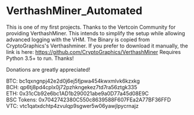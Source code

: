 # VerthashMiner_Automated
This is one of my first projects. Thanks to the Vertcoin Community for providing VerthashMiner. This intends to simplify the setup while allowing advanced logging with the VHM.
The Binary is copied from CryptoGraphics's Verthashminer. If you prefer to download it manually, the link is here: https://github.com/CryptoGraphics/VerthashMiner
Requires Python 3.5+ to run. Thanks!

Donations are greatly appreciated! 

BTC: bc1qxngnpj42e2d0j6ej5fjpwa454kwxmlvk6kzxkg <br>
BCH: qp6tj8pd4cplx0j72pzhkngekez7td7ra56ztgk335 <br>
ETH: 0x31cCb92e6bc1AD1b290021abe9a0D77a45d08E9C <br>
BSC Tokens: 0x7042742380C550c8639588F607FEa2A77BF36FFD <br>
VTC: vtc1qatxdchtp4zvulqp9sgwer5w06yawjlpycrnajz <br>


